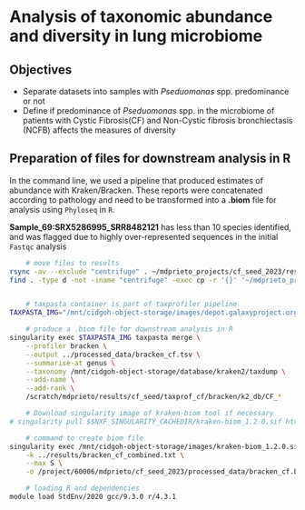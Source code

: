 # Analysis of taxonomic abundance and diversity in lung microbiome

## Objectives

- Separate datasets into samples with _Pseduomonas_ spp. predominance or not
- Define if predominance of  _Pseduomonas_ spp. in the microbiome of patients with Cystic Fibrosis(CF) and Non-Cystic fibrosis bronchiectasis (NCFB) affects the measures of diversity

## Preparation of files for downstream analysis in R

In the command line, we used a pipeline that produced estimates of abundance with Kraken/Bracken. These reports were concatenated according to pathology and need to be transformed into a **.biom** file for analysis using `Phyloseq` in `R`.

**Sample_69:SRX5286995_SRR8482121** has less than 10 species identified, and was flagged due to highly over-represented sequences in the initial `Fastqc` analysis

```sh
    # move files to results
rsync -av --exclude "centrifuge" . ~/mdprieto_projects/cf_seed_2023/results
find . -type d -not -iname "centrifuge" -exec cp -r '{}' '~/mdprieto_projects/cf_seed_2023/results{}' ';'


    # taxpasta container is part of taxprofiler pipeline
TAXPASTA_IMG="/mnt/cidgoh-object-storage/images/depot.galaxyproject.org-singularity-taxpasta-0.4.1--pyhdfd78af_0.img"

    # produce a .biom file for downstream analysis in R
singularity exec $TAXPASTA_IMG taxpasta merge \
    --profiler bracken \
    --output ../processed_data/bracken_cf.tsv \
    --summarise-at genus \
    --taxonomy /mnt/cidgoh-object-storage/database/kraken2/taxdump \
    --add-name \
    --add-rank \
    /scratch/mdprieto/results/cf_seed/taxprof_cf/bracken/k2_db/CF_*
```

```sh
    # Download singularity image of kraken-biom tool if necessary 
# singularity pull $$NXF_SINGULARITY_CACHEDIR/kraken-biom_1.2.0.sif https://depot.galaxyproject.org/singularity/kraken-biom%3A1.2.0--pyh5e36f6f_0

    # command to create biom file
singularity exec /mnt/cidgoh-object-storage/images/kraken-biom_1.2.0.sif kraken-biom \
    -k ../results/bracken_cf_combined.txt \
    --max S \
    -o /project/60006/mdprieto/cf_seed_2023/processed_data/bracken_cf.biom

    # loading R and dependencies
module load StdEnv/2020 gcc/9.3.0 r/4.3.1
```


